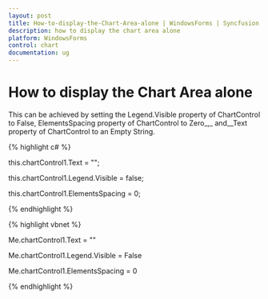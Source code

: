 ```yaml
---
layout: post
title: How-to-display-the-Chart-Area-alone | WindowsForms | Syncfusion
description: how to display the chart area alone
platform: WindowsForms
control: chart
documentation: ug
---
```


# How to display the Chart Area alone

This can be achieved by setting the Legend.Visible property of ChartControl to False, ElementsSpacing property of ChartControl to Zero_,_ and__Text property of ChartControl to an Empty String.



 {% highlight c# %}



this.chartControl1.Text = "";

this.chartControl1.Legend.Visible = false;

this.chartControl1.ElementsSpacing = 0;

{% endhighlight %}

{% highlight vbnet %}



Me.chartControl1.Text = ""

Me.chartControl1.Legend.Visible = False

Me.chartControl1.ElementsSpacing = 0

{% endhighlight %}

